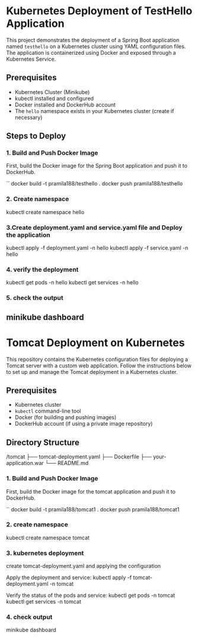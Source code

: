 # Kubernetes Deployment of TestHello Application

This project demonstrates the deployment of a Spring Boot application named `testhello` on a Kubernetes cluster using YAML configuration files. The application is containerized using Docker and exposed through a Kubernetes Service.

## Prerequisites

- Kubernetes Cluster (Minikube)
- kubectl installed and configured
- Docker installed and DockerHub account
- The `hello` namespace exists in your Kubernetes cluster (create if necessary)

## Steps to Deploy

### 1. Build and Push Docker Image

First, build the Docker image for the Spring Boot application and push it to DockerHub.

``
docker build -t pramila188/testhello .
docker push pramila188/testhello

### 2. Create namespace
kubectl create namespace hello

### 3.Create deployment.yaml and service.yaml file and  Deploy the application
 kubectl apply -f deployment.yaml -n hello
 kubectl apply -f service.yaml -n hello

 ### 4. verify the deployment 
 kubectl get pods -n hello
 kubectl get services -n hello

 ### 5. check the output
 minikube dashboard
--------------------------------------------------------------------------------------------------------------------------------------------------------

# Tomcat Deployment on Kubernetes

This repository contains the Kubernetes configuration files for deploying a Tomcat server with a custom web application. Follow the instructions below to set up and manage the Tomcat deployment in a Kubernetes cluster.

## Prerequisites

- Kubernetes cluster
- `kubectl` command-line tool
- Docker (for building and pushing images)
- DockerHub account (if using a private image repository)

## Directory Structure

/tomcat
├── tomcat-deployment.yaml
├── Dockerfile
├── your-application.war
└── README.md

### 1. Build and Push Docker Image

First, build the Docker image for the tomcat application and push it to DockerHub.

``
docker build -t pramila188/tomcat1 .
docker push pramila188/tomcat1

### 2. create namespace
kubectl create namespace tomcat


### 3. kubernetes deployment
create tomcat-deployment.yaml and applying the configuration

Apply the deployment and service:
kubectl apply -f tomcat-deployment.yaml -n tomcat

Verify the status of the pods and service:
kubectl get pods -n tomcat
kubectl get services -n tomcat

### 4. check output
minikube dashboard





